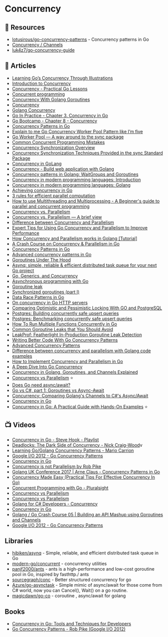 # Concurrency

## 📘 Resources
- [lotusirous/go-concurrency-patterns](https://github.com/lotusirous/go-concurrency-patterns) - Concurrency patterns in Go
- [Concurrency / Channels](https://github.com/golang/go/wiki/Articles#concurrency--channels)
- [luk4z7/go-concurrency-guide](https://github.com/luk4z7/go-concurrency-guide)
## 📕 Articles
- [Learning Go’s Concurrency Through Illustrations](https://medium.com/@trevor4e/learning-gos-concurrency-through-illustrations-8c4aff603b3)
- [Introduction to Concurrency](https://golangbot.com/concurrency/)
- [Concurrency - Practical Go Lessons](https://www.practical-go-lessons.com/chap-30-concurrency)
- [Concurrent programming](https://yourbasic.org/golang/concurrent-programming/)
- [Concurrency With Golang Goroutines](https://tutorialedge.net/golang/concurrency-with-golang-goroutines/)
- [Concurrency](https://www.golang-book.com/books/intro/10)
- [Golang Concurrency](https://www.golangprograms.com/go-language/concurrency.html)
- [Go In Practice - Chapter 3. Concurrency in Go](https://livebook.manning.com/book/go-in-practice/chapter-3/)
- [Go Bootcamp - Chapter 8 - Concurrency](https://www.golangbootcamp.com/book/concurrency)
- [Concurrency Patterns in Go](https://dev.to/karankumarshreds/concurrency-patterns-in-go-3jfc)
- [Explain to me Go Concurrency Worker Pool Pattern like I’m five](https://itnext.io/explain-to-me-go-concurrency-worker-pool-pattern-like-im-five-e5f1be71e2b0)
- [Go Worker Pool — A way around to the sync package](https://itnext.io/refactor-go-worker-pool-a-way-around-to-the-sync-package-7d45b1afb768)
- [Common Concurrent Programming Mistakes](https://go101.org/article/concurrent-common-mistakes.html)
- [Concurrency Synchronization Overview](https://go101.org/article/concurrent-synchronization-overview.html)
- [Concurrency Synchronization Techniques Provided in the sync Standard Package](https://go101.org/article/concurrent-synchronization-more.html)
- [Concurrency in GoLang](https://golangdocs.com/concurrency-in-golang)
- [Concurrency - Build web application with Golang](https://astaxie.gitbooks.io/build-web-application-with-golang/content/en/02.7.html)
- [Concurrency patterns in Golang: WaitGroups and Goroutines](https://blog.logrocket.com/concurrency-patterns-golang-waitgroups-goroutines/)
- [Concurrency in modern programming languages: Introduction](https://deepu.tech/concurrency-in-modern-languages/)
- [Concurrency in modern programming languages: Golang](https://deepu.tech/concurrency-in-modern-languages-go/)
- [Achieving concurrency in Go](https://medium.com/rungo/achieving-concurrency-in-go-3f84cbf870ca)
- [3 rules for efficient parallel computation](https://yourbasic.org/golang/efficient-parallel-computation/)
- [How to use Multithreading and Multiprocessing - A Beginner's guide to parallel and concurrent programming](https://www.mineiros.io/blog/guide-to-multihreading-and-multiprocessing)
- [Concurrency vs. Parallelism](http://tutorials.jenkov.com/java-concurrency/concurrency-vs-parallelism.html)
- [Concurrency vs. Parallelism — A brief view](https://medium.com/@itIsMadhavan/concurrency-vs-parallelism-a-brief-review-b337c8dac350)
- [Difference between Concurrency and Parallelism](https://www.geeksforgeeks.org/difference-between-concurrency-and-parallelism/)
- [Expert Tips for Using Go Concurrency and Parallelism to Improve Performance](https://spiralscout.com/blog/understanding-concurrency-and-parallelism-in-golang)
- [How Concurrency and Parallelism works in Golang [Tutorial]](https://hub.packtpub.com/concurrency-and-parallelism-in-golang-tutorial/)
- [A Crash Course on Concurrency & Parallelism in Go](https://levelup.gitconnected.com/a-crash-course-on-concurrency-parallelism-in-go-8ea935c9b0f8)
- [Concurrency Patterns in Go](https://dev.to/karankumarshreds/concurrency-patterns-in-go-3jfc)
- [Advanced concurrency patterns in Go](https://dev.to/karanpratapsingh/advanced-concurrency-patterns-in-go-2je1)
- [Goroutines Under The Hood](https://osmh.dev/posts/goroutines-under-the-hood)
- [Asynq: simple, reliable & efficient distributed task queue for your next Go project](https://dev.to/koddr/asynq-simple-reliable-efficient-distributed-task-queue-for-your-next-go-project-4jhg)
- [Go, Generics, and Concurrency](https://medium.com/@jon_43067/go-generics-and-concurrency-d0dccab73a73)
- [Asynchronous programming with Go](https://medium.com/@gauravsingharoy/asynchronous-programming-with-go-546b96cd50c1)
- [Goroutine leak](https://medium.com/golangspec/goroutine-leak-400063aef468)
- [Synchronized goroutines (part I)](https://medium.com/golangspec/synchronized-goroutines-part-i-4fbcdd64a4ec)
- [Data Race Patterns in Go](https://www.uber.com/en-PT/blog/data-race-patterns-in-go/)
- [On concurrency in Go HTTP servers](https://eli.thegreenplace.net/2019/on-concurrency-in-go-http-servers/)
- [Comparing Optimistic and Pessimistic Locking With GO and PostgreSQL](https://hackernoon.com/comparing-optimistic-and-pessimistic-locking-with-go-and-postgresql)
- [Postgres: Building concurrently safe upsert queries](https://devandchill.com/posts/2020/02/postgres-building-concurrently-safe-upsert-queries/)
- [Postgres: Benchmarking concurrently safe upsert queries](https://devandchill.com/posts/2020/05/postgres-benchmarking-concurrently-safe-upsert-queries/)
- [How To Run Multiple Functions Concurrently in Go](https://www.digitalocean.com/community/tutorials/how-to-run-multiple-functions-concurrently-in-go)
- [Common Goroutine Leaks that You Should Avoid](https://betterprogramming.pub/common-goroutine-leaks-that-you-should-avoid-fe12d12d6ee)
- [LeakProf: Featherlight In-Production Goroutine Leak Detection ](https://www.uber.com/en-IT/blog/leakprof-featherlight-in-production-goroutine-leak-detection/)
- [Writing Better Code With Go Concurrency Patterns](https://betterprogramming.pub/writing-better-code-with-go-concurrency-patterns-9bc5f9f73519)
- [Advanced Concurrency Patterns](https://www.karanpratapsingh.com/courses/go/advanced-concurrency-patterns)
- [Difference between concurrency and parallelism with Golang code examples](https://levelup.gitconnected.com/difference-between-concurrency-and-parallelism-with-golang-code-examples-83f6b18b3adc)
- [How to Implement Concurrency and Parallelism in Go](https://levelup.gitconnected.com/how-to-implement-concurrency-and-parallelism-in-go-83c9c453dd2)
- [A Deep Dive Into Go Concurrency](https://betterprogramming.pub/deep-dive-into-concurrency-of-go-93002344d37b)
- [Concurrency in Golang, Goroutines, and Channels Explained](https://levelup.gitconnected.com/concurrency-in-golang-goroutines-and-channels-explained-55ddb5e1881)
- [Concurrency vs Parallelism](https://freecontent.manning.com/concurrency-vs-parallelism/) ⭐
- [Does Go need async/await?](https://yizhang82.dev/go-and-async-await)
- [Go vs C#, part 1: Goroutines vs Async-Await](https://alexyakunin.medium.com/go-vs-c-part-1-goroutines-vs-async-await-ac909c651c11)
- [Concurrency: Comparing Golang's Channels to C#'s Async/Await](https://grantjam.es/concurrency-comparing-golangs-channels-to-c-sharps-asyncawait/)
- [Concurrency in Go](https://marcofranssen.nl/concurrency-in-go)
- [Concurrency in Go: A Practical Guide with Hands-On Examples](https://dev.to/kittipat1413/concurrency-in-go-a-practical-guide-with-hands-on-examples-37od) ⭐

## 📺 Videos
- [Concurrency in Go - Steve Hook - Playlist](https://www.youtube.com/playlist?list=PLsc-VaxfZl4do3Etp_xQ0aQBoC-x5BIgJ)
- [Deadlocks: The Dark Side of Concurrency - Nick Craig-Wood](https://youtu.be/9j0oQkqzhAE)v
- [Learning Go/Golang Concurrency Patterns - Mario Carrion](https://www.youtube.com/playlist?list=PL7yAAGMOat_Fhj_px_DzNzTsXs-mRwv1t)
- [Google I/O 2012 - Go Concurrency Patterns](https://www.youtube.com/watch?v=f6kdp27TYZs)
- [Concurrency in Go](https://www.youtube.com/watch?v=LvgVSSpwND8)
- [Concurrency is not Parallelism by Rob Pike](https://www.youtube.com/watch?v=oV9rvDllKEg)
- [Golang UK Conference 2017 | Arne Claus - Concurrency Patterns in Go](https://www.youtube.com/watch?v=rDRa23k70CU)
- [Concurrency Made Easy (Practical Tips For Effective Concurrency In Go)](https://www.youtube.com/watch?v=DqHb5KBe7qI)
- [Concurrent Programming with Go - Pluralsight](https://www.pluralsight.com/courses/go-concurrent-programming)
- [Concurrency vs Parallelism](https://www.youtube.com/watch?v=FChZP09Ba4E)
- [Concurrency vs Parallelism](https://www.youtube.com/watch?v=Y1pgpn2gOSg)
- [Golang for C# Developers - Concurrency](https://www.youtube.com/watch?v=aEI7nIfvyRU)
- [Concurrency in Go](https://www.youtube.com/watch?v=LvgVSSpwND8)
- [Golang / Go Crash Course 05 | Building an API Mashup using Goroutines and Channels](https://www.youtube.com/watch?v=dihX12GkBnc)
- [Google I/O 2012 - Go Concurrency Patterns](https://www.youtube.com/watch?v=f6kdp27TYZs)

## Libraries
- [hibiken/asynq](https://github.com/hibiken/asynq) - Simple, reliable, and efficient distributed task queue in Go
- [modern-go/concurrent](https://github.com/modern-go/concurrent) - concurrency utilities
- [panjf2000/ants](https://github.com/panjf2000/ants) - ants is a high-performance and low-cost goroutine pool in Go, inspired by fasthttp./ ants
- [sourcegraph/conc](https://github.com/sourcegraph/conc) - Better structured concurrency for go
- [Azure/go-asynctask](https://github.com/Azure/go-asynctask) - Simple mimic of async/await for those come from C# world, now you can Cancel(), Wait() on a go routine.
- [magicdawn/go-co](https://github.com/magicdawn/go-co) - coroutine , async/await for golang

## Books
- [Concurrency in Go: Tools and Techniques for Developers](https://www.amazon.com/Concurrency-Go-Tools-Techniques-Developers/dp/1491941197)
- [Go Concurrency Patterns - Rob Pike (Google I/O 2012)](https://go.dev/talks/2012/concurrency.slide)